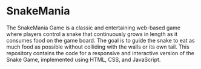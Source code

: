 # SnakeMania
 The SnakeMania Game is a classic and entertaining web-based game where players control a snake that continuously grows in length as it consumes food on the game board. The goal is to guide the snake to eat as much food as possible without colliding with the walls or its own tail. This repository contains the code for a responsive and interactive version of the Snake Game, implemented using HTML, CSS, and JavaScript.
